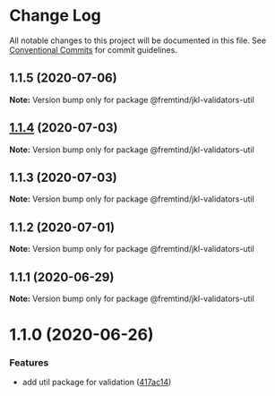 # Change Log

All notable changes to this project will be documented in this file.
See [Conventional Commits](https://conventionalcommits.org) for commit guidelines.

## 1.1.5 (2020-07-06)

**Note:** Version bump only for package @fremtind/jkl-validators-util





## [1.1.4](https://github.com/fremtind/jokul/compare/@fremtind/jkl-validators-util@1.1.3...@fremtind/jkl-validators-util@1.1.4) (2020-07-03)

**Note:** Version bump only for package @fremtind/jkl-validators-util





## 1.1.3 (2020-07-03)

**Note:** Version bump only for package @fremtind/jkl-validators-util





## 1.1.2 (2020-07-01)

**Note:** Version bump only for package @fremtind/jkl-validators-util





## 1.1.1 (2020-06-29)

**Note:** Version bump only for package @fremtind/jkl-validators-util





# 1.1.0 (2020-06-26)


### Features

* add util package for validation ([417ac14](https://github.com/fremtind/jokul/commit/417ac145a3c021f3b5f9e5fc2824ce4021e55e21))
